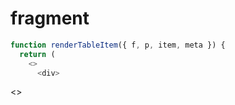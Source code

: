 # fragment

```javascript
function renderTableItem({ f, p, item, meta }) {
  return (
    <>
      <div>
```

&lt;&gt;

